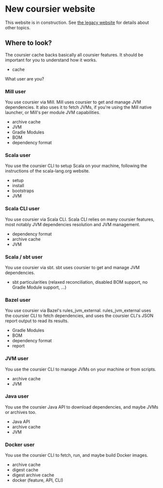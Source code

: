# New coursier website

This website is in construction. See [the legacy website](https://get-coursier.io) for details
about other topics.


## Where to look?

The coursier cache backs basically all coursier features. It should be important for you
to understand how it works.

* cache

What user are you?

### Mill user

You use coursier via Mill. Mill uses coursier to get and manage JVM dependencies.
It also uses it to fetch JVMs, if you're using the Mill native launcher, or Mill's
per module JVM capabilities.

* archive cache
* JVM
* Gradle Modules
* BOM
* dependency format

### Scala user

You use the coursier CLI to setup Scala on your machine, following the instructions
of the scala-lang.org website.

* setup
* install
* bootstraps
* JVM

### Scala CLI user

You use coursier via Scala CLI. Scala CLI relies on many coursier features, most notably
JVM dependencies resolution and JVM management.

* dependency format
* archive cache
* JVM

### Scala / sbt user

You use coursier via sbt. sbt uses coursier to get and manage JVM dependencies.

* sbt particularities (relaxed reconciliation, disabled BOM support, no Gradle Module support, …)

### Bazel user

You use coursier via Bazel's rules_jvm_external. rules_jvm_external uses the coursier CLI
to fetch dependencies, and uses the coursier CLI's JSON report output to read its results.

* Gradle Modules
* BOM
* dependency format
* report

### JVM user

You use the coursier CLI to manage JVMs on your machine or from scripts.

* archive cache
* JVM

### Java user

You use the coursier Java API to download dependencies, and maybe JVMs or archives too.

* Java API
* archive cache
* JVM

### Docker user

You use the coursier CLI to fetch, run, and maybe build Docker images.

* archive cache
* digest cache
* digest archive cache
* docker (feature, API, CLI)
